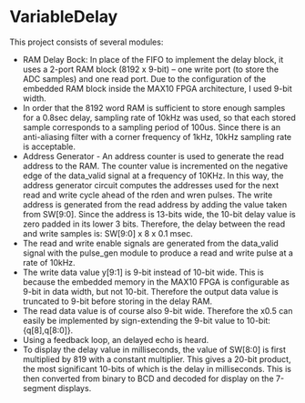 # VariableDelay
This project consists of several modules:
- RAM Delay Bock: In place of the FIFO to implement the delay block, it uses a 2-port RAM
block (8192 x 9-bit) – one write port (to store the ADC samples) and one read port. Due to the
configuration of the embedded RAM block inside the MAX10 FPGA architecture, I used 9-bit width.
- In order that the 8192 word RAM is sufficient to store enough samples for a 0.8sec delay, sampling rate of 10kHz was used, so that each stored sample corresponds to a sampling period of 100us. Since there is an anti-aliasing filter with a corner frequency of 1kHz, 10kHz sampling rate is acceptable.
- Address Generator - An address counter is used to generate the read address to the RAM. The counter value is incremented on the negative edge of the data_valid signal at a frequency of 10KHz. In this way, the address generator circuit computes the addresses used for the next read and write cycle ahead of the rden and wren pulses. The write address is generated from the read address by adding the value taken from SW[9:0]. Since the address is 13-bits wide, the 10-bit delay value is zero padded in its lower 3 bits. Therefore, the delay between the read and write samples is: SW[9:0] x 8 x 0.1 msec.
- The read and write enable signals are generated from the data_valid signal with the pulse_gen module to produce a read and write pulse at a rate of 10kHz.
- The write data value y[9:1] is 9-bit instead of 10-bit wide. This is because the embedded
memory in the MAX10 FPGA is configurable as 9-bit in data width, but not 10-bit. Therefore
the output data value is truncated to 9-bit before storing in the delay RAM.
- The read data value is of course also 9-bit wide. Therefore the x0.5 can easily be implemented
by sign-extending the 9-bit value to 10-bit: {q[8],q[8:0]}.
- Using a feedback loop, an delayed echo is heard.
- To display the delay value in milliseconds, the value of SW[8:0] is first multiplied by 819 with a
constant multiplier. This gives a 20-bit product, the most significant 10-bits of which is the
delay in milliseconds. This is then converted from binary to BCD and decoded for
display on the 7-segment displays.
